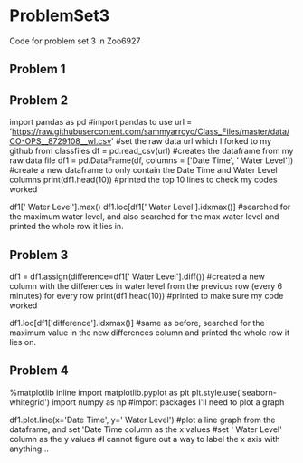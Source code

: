 # ProblemSet3
Code for problem set 3 in Zoo6927


## Problem 1


## Problem 2

import pandas as pd 
#import pandas to use
url = 'https://raw.githubusercontent.com/sammyarroyo/Class_Files/master/data/CO-OPS__8729108__wl.csv'
#set the raw data url which I forked to my github from classfiles
df = pd.read_csv(url)
#creates the dataframe from my raw data file
df1 = pd.DataFrame(df, columns = ['Date Time', ' Water Level'])
#create a new dataframe to only contain the Date Time and Water Level columns
print(df1.head(10))
#printed the top 10 lines to check my codes worked

df1[' Water Level'].max()
df1.loc[df1[' Water Level'].idxmax()]
#searched for the maximum water level, and also searched for the max water level and printed the whole row it lies in. 

## Problem 3
df1 = df1.assign(difference=df1[' Water Level'].diff())
#created a new column with the differences in water level from the previous row (every 6 minutes) for every row
print(df1.head(10))
#printed to make sure my code worked

df1.loc[df1['difference'].idxmax()]
#same as before, searched for the maximum value in the new differences column and printed the whole row it lies on. 

## Problem 4
%matplotlib inline
import matplotlib.pyplot as plt
plt.style.use('seaborn-whitegrid')
import numpy as np
#import packages I'll need to plot a graph

df1.plot.line(x='Date Time', y=' Water Level')
#plot a line graph from the dataframe, and set 'Date Time column as the x values 
#set ' Water Level' column as the y values
#I cannot figure out a way to label the x axis with anything...
